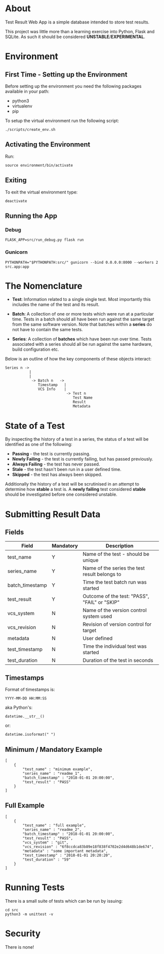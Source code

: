 # About

Test Result Web App is a simple database intended to store test results.

This project was little more than a learning exercise into Python, Flask and
SQLite. As such it should be considered **UNSTABLE**/**EXPERIMENTAL**.

# Environment

## First Time - Setting up the Environment

Before setting up the environment you need the following packages available in
your path:

* python3
* virtualenv
* pip

To setup the virtual environment run the following script:

    ./scripts/create_env.sh

## Activating the Environment

Run:

    source environment/bin/activate

## Exiting

To exit the virtual environment type:

    deactivate

## Running the App

### Debug

    FLASK_APP=src/run_debug.py flask run

### Gunicorn

    PYTHONPATH="$PYTHONPATH:src/" gunicorn --bind 0.0.0.0:8000 --workers 2 src.app:app


# The Nomenclature

* **Test**: Information related to a single single test. Most importantly this
    includes the name of the test and its result. 

* **Batch**: A collection of one or more tests which were run at a particular
    time. Tests in a batch should all have been run against the same target from
    the same software version.
    Note that batches within a **series** do not have to contain the same tests.

* **Series**: A collection of **batches** which have been run over time. Tests
    associated with a series should all be run against the same hardware, build
    configuration etc. 

Below is an outline of how the key components of these objects interact:

    Series n ->
               |
               |
                -> Batch n   ->
                   Timestamp   |
                   VCS Info    |
                                -> Test n
                                   Test Name
                                   Result
                                   Metadata

# State of a Test
By inspecting the history of a test in a series, the status of a test will be
identified as one of the following:

- **Passing** - the test is currently passing.
- **Newly Failing** - the test is currently failing, but has passed previously.
- **Always Failing** - the test has never passed.
- **Stale** - the test hasn't been run in a user defined time.
- **Skipped** - the test has always been skipped.

Additionally the history of a test will be scrutinised in an attempt to
determine how **stable** a test is. 
A **newly failing** test considered **stable** should be investigated before one
considered unstable.

# Submitting Result Data

## Fields

| Field             | Mandatory | Description                                       |
|-------------------|-----------|---------------------------------------------------|
|test_name          | Y         | Name of the test - should be unique               |
|series_name        | Y         | Name of the series the test result belongs to     |
|batch_timestamp    | Y         | Time the test batch run was started               |
|test_result        | Y         | Outcome of the test: "PASS", "FAIL" or "SKIP"     |
|vcs_system         | N         | Name of the version control system used           |
|vcs_revision       | N         | Revision of version control for target            |
|metadata           | N         | User defined                                      |
|test_timestamp     | N         | Time the individual test was started              |
|test_duration      | N         | Duration of the test in seconds                   |

## Timestamps

Format of timestamps is: 

    YYYY-MM-DD HH:MM:SS 
    
aka Python's:

    datetime.__str__()

or:

    datetime.isoformat(" ")


## Minimum / Mandatory Example
    [
        {
            "test_name" : "minimum example",
            "series_name" : "readme_1",
            "batch_timestamp" : "2018-01-01 20:00:00",
            "test_result" : "PASS"
        }
    ]

## Full Example

    [
        {
            "test_name" : "full example",
            "series_name" : "readme_2",
            "batch_timestamp" : "2018-01-01 20:00:00",
            "test_result" : "PASS",
            "vcs_system" : "git",
            "vcs_revision" : "6f8ccdca83b89e18f838f4702e2d4d648b1de674",
            "metadata" : "some important metadata",
            "test_timestamp" : "2018-01-01 20:20:20",
            "test_duration" : "59"
        }
    ]


# Running Tests

There is a small suite of tests which can be run by issuing:

    cd src
    python3 -m unittest -v


# Security

There is none!

